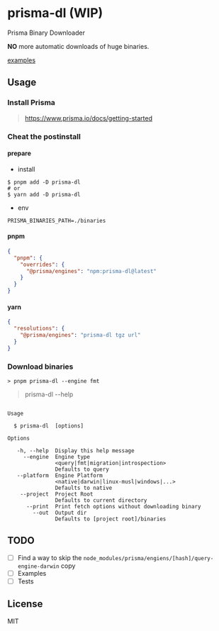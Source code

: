 # prisma-dl (WIP)

Prisma Binary Downloader

**NO** more automatic downloads of huge binaries.

[examples](/examples)

## Usage

### Install Prisma

> https://www.prisma.io/docs/getting-started

### Cheat the postinstall

#### prepare

- install
```
$ pnpm add -D prisma-dl
# or
$ yarn add -D prisma-dl
```

- env
```
PRISMA_BINARIES_PATH=./binaries
```

#### pnpm

```json
{
  "pnpm": {
    "overrides": {
      "@prisma/engines": "npm:prisma-dl@latest"
    }
  }
}
```

#### yarn

```json
{
  "resolutions": {
    "@prisma/engines": "prisma-dl tgz url"
  }
}
```

### Download binaries

```
> pnpm prisma-dl --engine fmt
```

> prisma-dl --help

```

Usage

  $ prisma-dl  [options]

Options

   -h, --help  Display this help message
     --engine  Engine type
               <query|fmt|migration|introspection>
               Defaults to query
   --platform  Engine Platform
               <native|darwin|linux-musl|windows|...>
               Defaults to native
    --project  Project Root
               Defaults to current directory
      --print  Print fetch options without downloading binary
        --out  Output dir
               Defaults to [project root]/binaries

```

## TODO

- [ ] Find a way to skip the `node_modules/prisma/engiens/[hash]/query-engine-darwin` copy
- [ ] Examples
- [ ] Tests

## License

MIT
